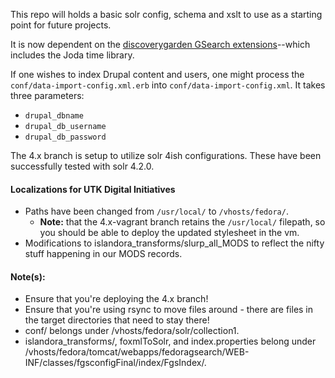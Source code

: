 This repo will holds a basic solr config, schema and xslt to use as a starting point for future projects.

It is now dependent on the [discoverygarden GSearch extensions](https://github.com/discoverygarden/dgi_gsearch_extensions)--which includes the Joda time library.

If one wishes to index Drupal content and users, one might process the `conf/data-import-config.xml.erb` into `conf/data-import-config.xml`. It takes three parameters:
* `drupal_dbname`
* `drupal_db_username`
* `drupal_db_password`

The 4.x branch is setup to utilize solr 4ish configurations. These have been successfully tested with solr 4.2.0. 

#### Localizations for UTK Digital Initiatives
* Paths have been changed from `/usr/local/` to `/vhosts/fedora/`.
	* __Note:__ that the 4.x-vagrant branch retains the `/usr/local/` filepath, so you should be able to deploy the updated stylesheet in the vm.
* Modifications to islandora_transforms/slurp_all_MODS to reflect the nifty stuff happening in our MODS records.

#### Note(s):
* Ensure that you're deploying the 4.x branch!
* Ensure that you're using rsync to move files around - there are files in the target directories that need to stay there!
* conf/ belongs under /vhosts/fedora/solr/collection1.
* islandora_transforms/, foxmlToSolr, and index.properties belong under /vhosts/fedora/tomcat/webapps/fedoragsearch/WEB-INF/classes/fgsconfigFinal/index/FgsIndex/.

